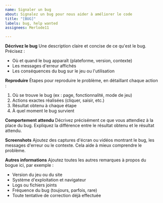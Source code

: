 ```yaml
---
name: Signaler un bug
about: Signalez un bug pour nous aider à améliorer le code
title: "[BUG]"
labels: bug, help wanted
assignees: Merlode11

---
```


**Décrivez le bug**
Une description claire et concise de ce qu'est le bug. Précisez :
- Où et quand le bug apparaît (plateforme, version, contexte)
- Les messages d'erreur affichés
- Les conséquences du bug sur le jeu ou l'utilisation

**Reproduire**
Étapes pour reproduire le problème, en détaillant chaque action :
1. Où se trouve le bug (ex : page, fonctionnalité, mode de jeu)
2. Actions exactes réalisées (cliquer, saisir, etc.)
3. Résultat obtenu à chaque étape
4. À quel moment le bug survient

**Comportement attendu**
Décrivez précisément ce que vous attendiez à la place du bug. Expliquez la différence entre le résultat obtenu et le résultat attendu.

**Screenshots**
Ajoutez des captures d'écran ou vidéos montrant le bug, les messages d'erreur ou le contexte. Cela aide à mieux comprendre le problème.

**Autres informations**
Ajoutez toutes les autres remarques à propos du bogue ici, par exemple :
- Version du jeu ou du site
- Système d'exploitation et navigateur
- Logs ou fichiers joints
- Fréquence du bug (toujours, parfois, rare)
- Toute tentative de correction déjà effectuée
